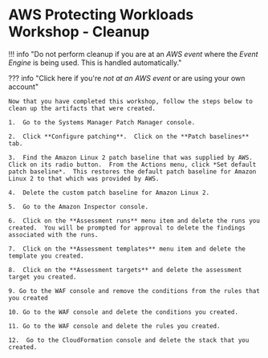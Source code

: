# AWS Protecting Workloads Workshop - Cleanup

!!! info  "Do not perform cleanup if you are at an *AWS event* where the *Event Engine* is being used. This is handled automatically."

??? info  "Click here if you're *not at an AWS event* or are using your own account"

    Now that you have completed this workshop, follow the steps below to clean up the artifacts that were created.

    1.  Go to the Systems Manager Patch Manager console.

    2.  Click **Configure patching**.  Click on the **Patch baselines** tab.

    3.  Find the Amazon Linux 2 patch baseline that was supplied by AWS.  Click on its radio button.  From the Actions menu, click *Set default patch baseline*.  This restores the default patch baseline for Amazon Linux 2 to that which was provided by AWS.

    4.  Delete the custom patch baseline for Amazon Linux 2.

    5.  Go to the Amazon Inspector console.

    6.  Click on the **Assessment runs** menu item and delete the runs you created.  You will be prompted for approval to delete the findings associated with the runs.

    7.  Click on the **Assessment templates** menu item and delete the template you created.

    8.  Click on the **Assessment targets** and delete the assessment target you created.

    9. Go to the WAF console and remove the conditions from the rules that you created

    10. Go to the WAF console and delete the conditions you created.

    11. Go to the WAF console and delete the rules you created.

    12.  Go to the CloudFormation console and delete the stack that you created.
